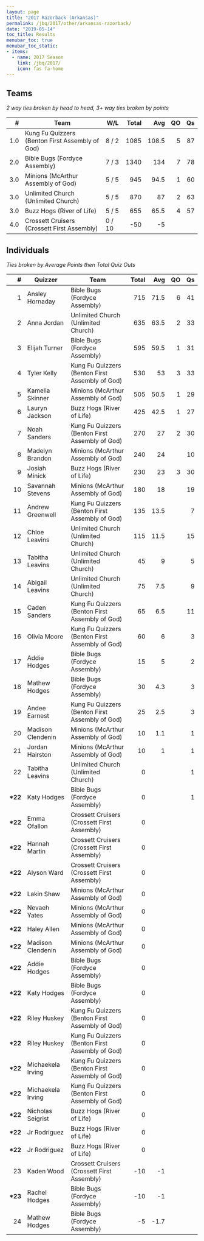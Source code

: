 ```yaml
---
layout: page
title: "2017 Razorback (Arkansas)"
permalink: /jbq/2017/other/arkansas-razorback/
date: "2019-05-14"
toc_title: Results
menubar_toc: true
menubar_toc_static:
- items:
  - name: 2017 Season
    link: /jbq/2017/
    icon: fas fa-home
---
```


## Teams

*2 way ties broken by head to head, 3+ way ties broken by points*

|    # | Team                                            | W/L    | Total |   Avg |   QO |   Qs |
| ---: | ----------------------------------------------- | ------ | ----: | ----: | ---: | ---: |
|  1.0 | Kung Fu Quizzers (Benton First Assembly of God) | 8 / 2  |  1085 | 108.5 |    5 |   87 |
|  2.0 | Bible Bugs (Fordyce Assembly)                   | 7 / 3  |  1340 |   134 |    7 |   78 |
|  3.0 | Minions (McArthur Assembly of God)              | 5 / 5  |   945 |  94.5 |    1 |   60 |
|  3.0 | Unlimited Church (Unlimited Church)             | 5 / 5  |   870 |    87 |    2 |   63 |
|  3.0 | Buzz Hogs (River of Life)                       | 5 / 5  |   655 |  65.5 |    4 |   57 |
|  4.0 | Crossett Cruisers (Crossett First Assembly)     | 0 / 10 |   -50 |    -5 |      |      |

## Individuals

*Ties broken by Average Points then Total Quiz Outs*

|        # | Quizzer           | Team                                            | Total |  Avg |   QO |   Qs |
| -------: | ----------------- | ----------------------------------------------- | ----: | ---: | ---: | ---: |
|        1 | Ansley Hornaday   | Bible Bugs (Fordyce Assembly)                   |   715 | 71.5 |    6 |   41 |
|        2 | Anna Jordan       | Unlimited Church (Unlimited Church)             |   635 | 63.5 |    2 |   33 |
|        3 | Elijah Turner     | Bible Bugs (Fordyce Assembly)                   |   595 | 59.5 |    1 |   31 |
|        4 | Tyler Kelly       | Kung Fu Quizzers (Benton First Assembly of God) |   530 |   53 |    3 |   33 |
|        5 | Kamelia Skinner   | Minions (McArthur Assembly of God)              |   505 | 50.5 |    1 |   29 |
|        6 | Lauryn Jackson    | Buzz Hogs (River of Life)                       |   425 | 42.5 |    1 |   27 |
|        7 | Noah Sanders      | Kung Fu Quizzers (Benton First Assembly of God) |   270 |   27 |    2 |   30 |
|        8 | Madelyn Brandon   | Minions (McArthur Assembly of God)              |   240 |   24 |      |   10 |
|        9 | Josiah Minick     | Buzz Hogs (River of Life)                       |   230 |   23 |    3 |   30 |
|       10 | Savannah Stevens  | Minions (McArthur Assembly of God)              |   180 |   18 |      |   19 |
|       11 | Andrew Greenwell  | Kung Fu Quizzers (Benton First Assembly of God) |   135 | 13.5 |      |    7 |
|       12 | Chloe Leavins     | Unlimited Church (Unlimited Church)             |   115 | 11.5 |      |   15 |
|       13 | Tabitha Leavins   | Unlimited Church (Unlimited Church)             |    45 |    9 |      |    5 |
|       14 | Abigail Leavins   | Unlimited Church (Unlimited Church)             |    75 |  7.5 |      |    9 |
|       15 | Caden Sanders     | Kung Fu Quizzers (Benton First Assembly of God) |    65 |  6.5 |      |   11 |
|       16 | Olivia Moore      | Kung Fu Quizzers (Benton First Assembly of God) |    60 |    6 |      |    3 |
|       17 | Addie Hodges      | Bible Bugs (Fordyce Assembly)                   |    15 |    5 |      |    2 |
|       18 | Mathew Hodges     | Bible Bugs (Fordyce Assembly)                   |    30 |  4.3 |      |    3 |
|       19 | Andee Earnest     | Kung Fu Quizzers (Benton First Assembly of God) |    25 |  2.5 |      |    3 |
|       20 | Madison Clendenin | Minions (McArthur Assembly of God)              |    10 |  1.1 |      |    1 |
|       21 | Jordan Hairston   | Minions (McArthur Assembly of God)              |    10 |    1 |      |    1 |
|       22 | Tabitha Leavins   | Unlimited Church (Unlimited Church)             |     0 |      |      |    1 |
| **\*22** | Katy Hodges       | Bible Bugs (Fordyce Assembly)                   |     0 |      |      |    1 |
| **\*22** | Emma Ofallon      | Crossett Cruisers (Crossett First Assembly)     |     0 |      |      |      |
| **\*22** | Hannah Martin     | Crossett Cruisers (Crossett First Assembly)     |     0 |      |      |      |
| **\*22** | Alyson Ward       | Crossett Cruisers (Crossett First Assembly)     |     0 |      |      |      |
| **\*22** | Lakin Shaw        | Minions (McArthur Assembly of God)              |     0 |      |      |      |
| **\*22** | Nevaeh Yates      | Minions (McArthur Assembly of God)              |     0 |      |      |      |
| **\*22** | Haley Allen       | Minions (McArthur Assembly of God)              |     0 |      |      |      |
| **\*22** | Madison Clendenin | Minions (McArthur Assembly of God)              |     0 |      |      |      |
| **\*22** | Addie Hodges      | Bible Bugs (Fordyce Assembly)                   |     0 |      |      |      |
| **\*22** | Katy Hodges       | Bible Bugs (Fordyce Assembly)                   |     0 |      |      |      |
| **\*22** | Riley Huskey      | Kung Fu Quizzers (Benton First Assembly of God) |     0 |      |      |      |
| **\*22** | Riley Huskey      | Kung Fu Quizzers (Benton First Assembly of God) |     0 |      |      |      |
| **\*22** | Michaekela Irving | Kung Fu Quizzers (Benton First Assembly of God) |     0 |      |      |      |
| **\*22** | Michaekela Irving | Kung Fu Quizzers (Benton First Assembly of God) |     0 |      |      |      |
| **\*22** | Nicholas Seigrist | Buzz Hogs (River of Life)                       |     0 |      |      |      |
| **\*22** | Jr Rodriguez      | Buzz Hogs (River of Life)                       |     0 |      |      |      |
| **\*22** | Jr Rodriguez      | Buzz Hogs (River of Life)                       |     0 |      |      |      |
|       23 | Kaden Wood        | Crossett Cruisers (Crossett First Assembly)     |   -10 |   -1 |      |      |
| **\*23** | Rachel Hodges     | Bible Bugs (Fordyce Assembly)                   |   -10 |   -1 |      |      |
|       24 | Mathew Hodges     | Bible Bugs (Fordyce Assembly)                   |    -5 | -1.7 |      |      |
